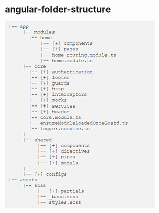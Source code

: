 # angular-folder-structure

![Description](https://github.com/alejandrojuarez675/angular-folder-structure/blob/master/structure.png?raw=true)
